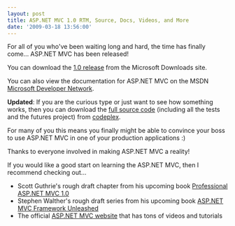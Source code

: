 ```yaml
---
layout: post
title: ASP.NET MVC 1.0 RTM, Source, Docs, Videos, and More
date: '2009-03-18 13:56:00'
---
```


<p>For all of you who've been waiting long and hard, the time has finally come... ASP.NET MVC has been released!</p><p>You can download the <a href="http://www.microsoft.com/downloads/details.aspx?displaylang=en&FamilyID=53289097-73ce-43bf-b6a6-35e00103cb4b">1.0 release</a> from the Microsoft Downloads site.</p><p>You can also view the documentation for ASP.NET MVC on the MSDN <a href="http://msdn.microsoft.com/en-us/library/dd394709.aspx">Microsoft Developer Network</a>.</p><p><b>Updated</b>: If you are the curious type or just want to see how something works, then you can download the <a href="http://aspnet.codeplex.com/Release/ProjectReleases.aspx?ReleaseId=24471">full source code</a> (including all the tests and the futures project) from <a href="http://aspnet.codeplex.com/Release/ProjectReleases.aspx?ReleaseId=24471">codeplex</a>.</p><p>For many of you this means you finally might be able to convince your boss to use ASP.NET MVC in one of your production applications :)</p><p>Thanks to everyone involved in making ASP.NET MVC a reality!</p><p>If you would like a good start on learning the ASP.NET MVC, then I recommend checking out...</p><ul><li>Scott Guthrie's rough draft chapter from his upcoming book <a href="http://bit.ly/mi7Wl">Professional ASP.NET MVC 1.0</a></li><li>Stephen Walther's rough draft series from his upcoming book <a href="http://stephenwalther.com/blog/category/11.aspx">ASP.NET MVC Framework Unleashed</a></li><li>The official <a href="http://www.asp.net/mvc/">ASP.NET MVC website</a> that has tons of videos and tutorials</li></ul>
